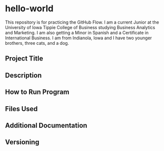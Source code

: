 # hello-world
This repository is for practicing the GitHub Flow.
I am a current Junior at the University of Iowa Tippie College of Business studying Business Analytics and Marketing. I am also getting a Minor in Spanish and a Certificate in International Business. I am from Indianola, Iowa and I have two younger brothers, three cats, and a dog.

## **Project Title**

## Description 

## How to Run Program

## Files Used 

## Additional Documentation

## Versioning
